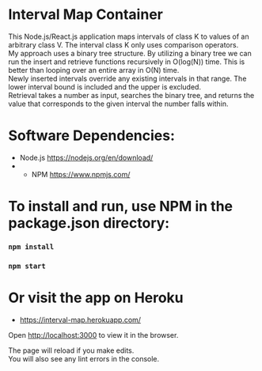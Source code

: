 # Interval Map Container 
This Node.js/React.js application maps intervals of class K to values of an arbitrary class V. The interval class K only uses comparison operators. <br>
My approach uses a binary tree structure. By utilizing a binary tree we can run the insert and retrieve functions recursively in O(log(N)) time. This is better than looping over an entire array in O(N) time. <br> 
Newly inserted intervals override any existing intervals in that range. The lower interval bound is included and the upper is excluded. <br> 
Retrieval takes a number as input, searches the binary tree, and returns the value that corresponds to the given interval the number falls within. 

# Software Dependencies: 
* Node.js https://nodejs.org/en/download/ 
* * NPM https://www.npmjs.com/ 

# To install and run, use NPM in the package.json directory:

### `npm install` 
### `npm start`

# Or visit the app on Heroku
* https://interval-map.herokuapp.com/ 

Open [http://localhost:3000](http://localhost:3000) to view it in the browser.

The page will reload if you make edits.\
You will also see any lint errors in the console.
